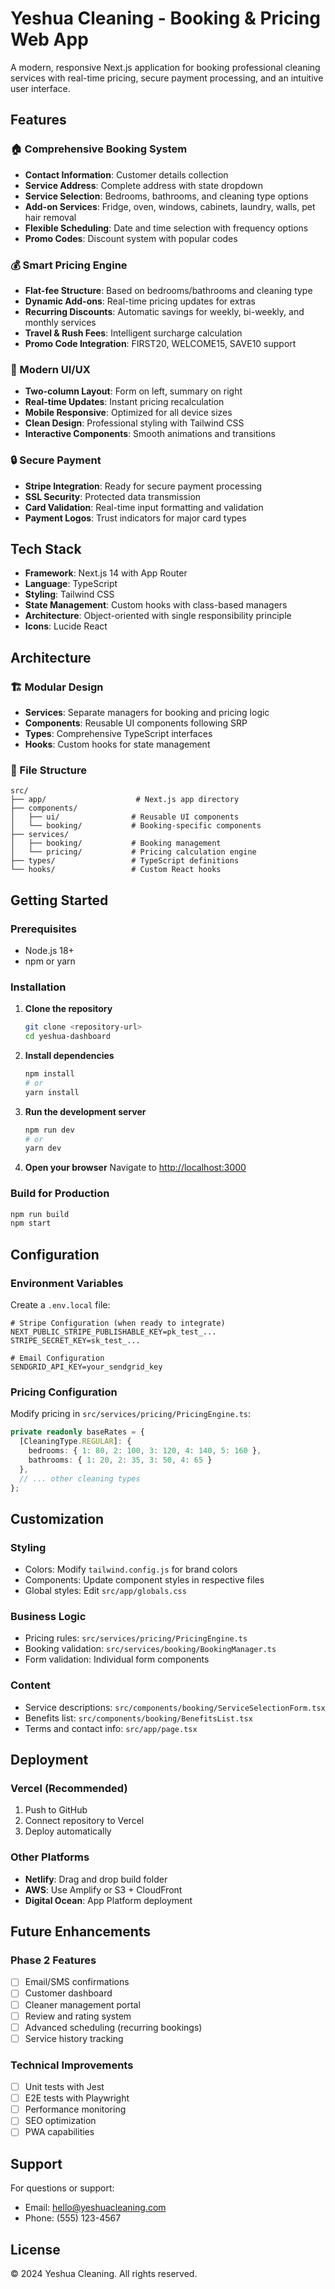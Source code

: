 # Yeshua Cleaning - Booking & Pricing Web App

A modern, responsive Next.js application for booking professional cleaning services with real-time pricing, secure payment processing, and an intuitive user interface.

## Features

### 🏠 Comprehensive Booking System
- **Contact Information**: Customer details collection
- **Service Address**: Complete address with state dropdown
- **Service Selection**: Bedrooms, bathrooms, and cleaning type options
- **Add-on Services**: Fridge, oven, windows, cabinets, laundry, walls, pet hair removal
- **Flexible Scheduling**: Date and time selection with frequency options
- **Promo Codes**: Discount system with popular codes

### 💰 Smart Pricing Engine
- **Flat-fee Structure**: Based on bedrooms/bathrooms and cleaning type
- **Dynamic Add-ons**: Real-time pricing updates for extras
- **Recurring Discounts**: Automatic savings for weekly, bi-weekly, and monthly services
- **Travel & Rush Fees**: Intelligent surcharge calculation
- **Promo Code Integration**: FIRST20, WELCOME15, SAVE10 support

### 🎨 Modern UI/UX
- **Two-column Layout**: Form on left, summary on right
- **Real-time Updates**: Instant pricing recalculation
- **Mobile Responsive**: Optimized for all device sizes
- **Clean Design**: Professional styling with Tailwind CSS
- **Interactive Components**: Smooth animations and transitions

### 🔒 Secure Payment
- **Stripe Integration**: Ready for secure payment processing
- **SSL Security**: Protected data transmission
- **Card Validation**: Real-time input formatting and validation
- **Payment Logos**: Trust indicators for major card types

## Tech Stack

- **Framework**: Next.js 14 with App Router
- **Language**: TypeScript
- **Styling**: Tailwind CSS
- **State Management**: Custom hooks with class-based managers
- **Architecture**: Object-oriented with single responsibility principle
- **Icons**: Lucide React

## Architecture

### 🏗️ Modular Design
- **Services**: Separate managers for booking and pricing logic
- **Components**: Reusable UI components following SRP
- **Types**: Comprehensive TypeScript interfaces
- **Hooks**: Custom hooks for state management

### 📁 File Structure
```
src/
├── app/                    # Next.js app directory
├── components/
│   ├── ui/                # Reusable UI components
│   └── booking/           # Booking-specific components
├── services/
│   ├── booking/           # Booking management
│   └── pricing/           # Pricing calculation engine
├── types/                 # TypeScript definitions
└── hooks/                 # Custom React hooks
```

## Getting Started

### Prerequisites
- Node.js 18+ 
- npm or yarn

### Installation

1. **Clone the repository**
   ```bash
   git clone <repository-url>
   cd yeshua-dashboard
   ```

2. **Install dependencies**
   ```bash
   npm install
   # or
   yarn install
   ```

3. **Run the development server**
   ```bash
   npm run dev
   # or
   yarn dev
   ```

4. **Open your browser**
   Navigate to [http://localhost:3000](http://localhost:3000)

### Build for Production

```bash
npm run build
npm start
```

## Configuration

### Environment Variables
Create a `.env.local` file:

```env
# Stripe Configuration (when ready to integrate)
NEXT_PUBLIC_STRIPE_PUBLISHABLE_KEY=pk_test_...
STRIPE_SECRET_KEY=sk_test_...

# Email Configuration
SENDGRID_API_KEY=your_sendgrid_key
```

### Pricing Configuration
Modify pricing in `src/services/pricing/PricingEngine.ts`:

```typescript
private readonly baseRates = {
  [CleaningType.REGULAR]: {
    bedrooms: { 1: 80, 2: 100, 3: 120, 4: 140, 5: 160 },
    bathrooms: { 1: 20, 2: 35, 3: 50, 4: 65 }
  },
  // ... other cleaning types
};
```

## Customization

### Styling
- Colors: Modify `tailwind.config.js` for brand colors
- Components: Update component styles in respective files
- Global styles: Edit `src/app/globals.css`

### Business Logic
- Pricing rules: `src/services/pricing/PricingEngine.ts`
- Booking validation: `src/services/booking/BookingManager.ts`
- Form validation: Individual form components

### Content
- Service descriptions: `src/components/booking/ServiceSelectionForm.tsx`
- Benefits list: `src/components/booking/BenefitsList.tsx`
- Terms and contact info: `src/app/page.tsx`

## Deployment

### Vercel (Recommended)
1. Push to GitHub
2. Connect repository to Vercel
3. Deploy automatically

### Other Platforms
- **Netlify**: Drag and drop build folder
- **AWS**: Use Amplify or S3 + CloudFront
- **Digital Ocean**: App Platform deployment

## Future Enhancements

### Phase 2 Features
- [ ] Email/SMS confirmations
- [ ] Customer dashboard
- [ ] Cleaner management portal
- [ ] Review and rating system
- [ ] Advanced scheduling (recurring bookings)
- [ ] Service history tracking

### Technical Improvements
- [ ] Unit tests with Jest
- [ ] E2E tests with Playwright
- [ ] Performance monitoring
- [ ] SEO optimization
- [ ] PWA capabilities

## Support

For questions or support:
- Email: hello@yeshuacleaning.com
- Phone: (555) 123-4567

## License

© 2024 Yeshua Cleaning. All rights reserved.
